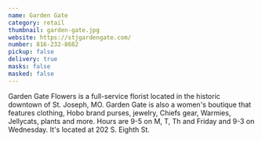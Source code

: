 ```yaml
---
name: Garden Gate
category: retail
thumbnail: garden-gate.jpg
website: https://stjgardengate.com/
number: 816-232-8682
pickup: false
delivery: true
masks: false
masked: false
---
```

G﻿arden Gate Flowers is a full-service florist located in the historic downtown of St. Joseph, MO. Garden Gate is also a women's boutique that features clothing, Hobo brand purses, jewelry, Chiefs gear, Warmies, Jellycats, plants and more. Hours are 9-5 on M, T, Th and Friday and 9-3 on Wednesday. It's located at 202 S. Eighth St.
